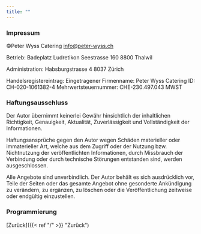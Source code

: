 ```yaml
---
title: ""
---
```

### Impressum

©Peter Wyss Catering info@peter-wyss.ch

Betrieb: Badeplatz Ludretikon Seestrasse 160 8800 Thalwil

Administration: Habsburgstrasse 4 8037 Zürich

Handelsregistereintrag: Eingetragener Firmenname: Peter Wyss Catering ID: CH-020-1061382-4 Mehrwertsteuernummer: CHE-230.497.043 MWST

### Haftungsausschluss  

Der Autor übernimmt keinerlei Gewähr hinsichtlich der inhaltlichen Richtigkeit, Genauigkeit, Aktualität, Zuverlässigkeit und Vollständigkeit der Informationen.

Haftungsansprüche gegen den Autor wegen Schäden materieller oder immaterieller Art, welche aus dem Zugriff oder der Nutzung bzw. Nichtnutzung der veröffentlichten Informationen, durch Missbrauch der Verbindung oder durch technische Störungen entstanden sind, werden ausgeschlossen.

Alle Angebote sind unverbindlich. Der Autor behält es sich ausdrücklich vor, Teile der Seiten oder das gesamte Angebot ohne gesonderte Ankündigung zu verändern, zu ergänzen, zu löschen oder die Veröffentlichung zeitweise oder endgültig einzustellen.

### Programmierung  

[Zurück]({{< ref "/" >}} "Zurück")